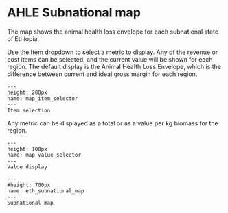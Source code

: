 # AHLE Subnational map

The map shows the animal health loss envelope for each subnational state of Ethiopia.

Use the Item dropdown to select a metric to display. Any of the revenue or cost items can be selected, and the current value will be shown for each region. The default display is the Animal Health Loss Envelope, which is the difference between current and ideal gross margin for each region.

```{figure} ../Images/map_item_selector.png
---
height: 200px
name: map_item_selector
---
Item selection
```

Any metric can be displayed as a total or as a value per kg biomass for the region.

```{figure} ../Images/map_value_selector.png
---
height: 100px
name: map_value_selector
---
Value display
```

```{figure} ../Images/eth_subnational_map.png
---
#height: 700px
name: eth_subnational_map
---
Subnational map
```
